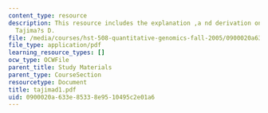 ```yaml
---
content_type: resource
description: This resource includes the explanation ,a nd derivation on calculating
  Tajima?s D.
file: /media/courses/hst-508-quantitative-genomics-fall-2005/0900020a633e85338e9510495c2e01a6_tajimad1.pdf
file_type: application/pdf
learning_resource_types: []
ocw_type: OCWFile
parent_title: Study Materials
parent_type: CourseSection
resourcetype: Document
title: tajimad1.pdf
uid: 0900020a-633e-8533-8e95-10495c2e01a6
---
```

